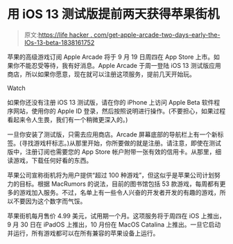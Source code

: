 # 用 iOS 13 测试版提前两天获得苹果街机

> 原文:[https://life hacker . com/get-apple-arcade-two-days-early-the-IOs-13-beta-1838161752](https://lifehacker.com/get-apple-arcade-two-days-early-with-the-ios-13-beta-1838161752)

苹果的高级游戏订阅 Apple Arcade 将于 9 月 19 日周四在 App Store 上市。如果你不能忍受等待，我有好消息。Apple Arcade 于周一登陆 iOS 13 测试版应用商店，所以如果你愿意，现在就可以注册这项服务，提前几天开始玩。

Watch

如果你还没有注册 iOS 13 测试版，请在你的 iPhone 上访问 Apple Beta 软件程序网站，使用你的 Apple ID 登录，然后按照说明进行操作。(不要担心，如果过程看起来令人生畏，我们有一个稍微更深入的。)

一旦你安装了测试版，只需去应用商店。Arcade 屏幕底部的导航栏上有一个新标签。(寻找游戏杆标志。)从那里开始，你所要做的就是注册。请注意，即使在测试版中，注册订阅也需要您的 App Store 帐户附带一张有效的信用卡。从那里，细读游戏，下载任何好看的东西。

苹果公司宣称街机将为用户提供“超过 100 种游戏”，但这似乎是苹果公司计划努力的目标。根据 MacRumors 的说法，目前的图书馆包括 53 款游戏，每周都有更多的游戏加入服务。不过，名单上有一些令人兴奋的开发者开发的有趣的游戏，所以不要因为这个数字而气馁。

苹果街机每月售价 4.99 美元，试用期一个月。这项服务将于周四在 iOS 上推出，9 月 30 日在 iPadOS 上推出，10 月份在 MacOS Catalina 上推出。一旦它启动并运行，所有游戏都可以在所有兼容的苹果设备上运行。